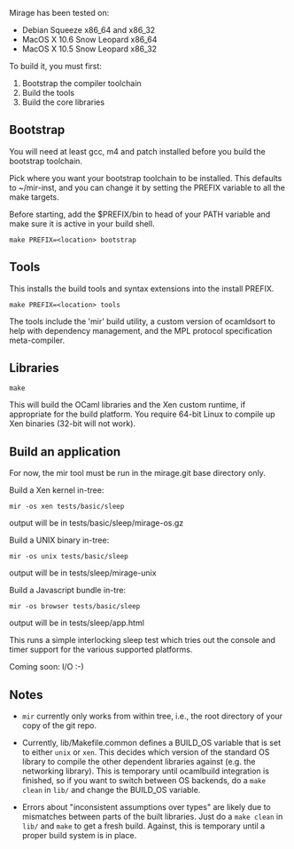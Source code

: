 Mirage has been tested on:

* Debian Squeeze x86_64 and x86_32
* MacOS X 10.6 Snow Leopard x86_64
* MacOS X 10.5 Snow Leopard x86_32

To build it, you must first:

1. Bootstrap the compiler toolchain
2. Build the tools
3. Build the core libraries

Bootstrap
---------

You will need at least gcc, m4 and patch installed before you build
the bootstrap toolchain.

Pick where you want your bootstrap toolchain to be installed. This
defaults to ~/mir-inst, and you can change it by setting the PREFIX
variable to all the make targets.

Before starting, add the $PREFIX/bin to head of your PATH variable
and make sure it is active in your build shell.

    make PREFIX=<location> bootstrap

Tools
-----

This installs the build tools and syntax extensions into the install PREFIX.

    make PREFIX=<location> tools

The tools include the 'mir' build utility, a custom version of
ocamldsort to help with dependency management, and the MPL protocol
specification meta-compiler.

Libraries
---------

    make

This will build the OCaml libraries and the Xen custom runtime, if
appropriate for the build platform.  You require 64-bit Linux to
compile up Xen binaries (32-bit will not work).

Build an application
--------------------

For now, the mir tool must be run in the mirage.git base directory
only.

Build a Xen kernel in-tree:

    mir -os xen tests/basic/sleep

output will be in tests/basic/sleep/mirage-os.gz

Build a UNIX binary in-tree:

    mir -os unix tests/basic/sleep

output will be in tests/sleep/mirage-unix

Build a Javascript bundle in-tre:

    mir -os browser tests/basic/sleep

output will be in tests/sleep/app.html

This runs a simple interlocking sleep test which tries out the
console and timer support for the various supported platforms.

Coming soon: I/O :-)

Notes
-----

+ `mir` currently only works from within tree, i.e., the root
  directory of your copy of the git repo.

+ Currently, lib/Makefile.common defines a BUILD_OS variable that
  is set to either `unix` or `xen`. This decides which version of the
  standard OS library to compile the other dependent libraries against
  (e.g. the networking library). This is temporary until ocamlbuild
  integration is finished, so if you want to switch between OS backends,
  do a `make clean` in `lib/` and change the BUILD_OS variable.

+ Errors about "inconsistent assumptions over types" are likely due to
  mismatches between parts of the built libraries. Just do a `make clean`
  in `lib/` and `make` to get a fresh build. Against, this is temporary
  until a proper build system is in place.

